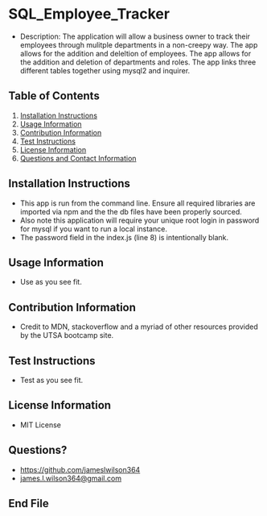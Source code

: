 # SQL_Employee_Tracker
    
- Description: The application will allow a business owner to track their employees through mulitple departments in a non-creepy way.  The app allows for the addition and deleltion of employees.  The app allows for the addition and deletion of departments and roles.  The app links three different tables together using mysql2 and inquirer.


## Table of Contents
1. [Installation Instructions](#installation)
2. [Usage Information](#usage)
3. [Contribution Information](#cont)
4. [Test Instructions](#test)
5. [License Information](#license)
6. [Questions and Contact Information](#questions)

<a id="installation"></a>
## Installation Instructions
- This app is run from the command line.  Ensure all required libraries are imported via npm and the the db files have been properly sourced.
- Also note this application will require your unique root login in password for mysql if you want to run a local instance.
- The password field in the index.js (line 8) is intentionally blank.

<a id="usage"></a>
## Usage Information
- Use as you see fit.

<a id="cont"></a>
## Contribution Information
- Credit to MDN, stackoverflow and a myriad of other resources provided by the UTSA bootcamp site.

<a id="test"></a>
## Test Instructions
- Test as you see fit.

<a id="license"></a>
## License Information
- MIT License

<a id="questions"></a>
## Questions?
- https://github.com/jameslwilson364
- james.l.wilson364@gmail.com

## End File
